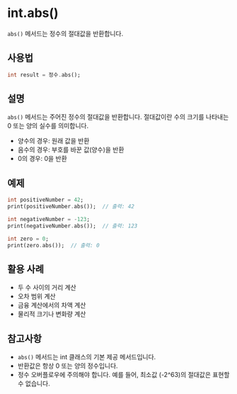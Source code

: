 # int.abs()

`abs()` 메서드는 정수의 절대값을 반환합니다.

## 사용법

```dart
int result = 정수.abs();
```

## 설명

`abs()` 메서드는 주어진 정수의 절대값을 반환합니다. 절대값이란 수의 크기를 나타내는 0 또는 양의 실수를 의미합니다.
- 양수의 경우: 원래 값을 반환
- 음수의 경우: 부호를 바꾼 값(양수)을 반환
- 0의 경우: 0을 반환

## 예제

```dart
int positiveNumber = 42;
print(positiveNumber.abs());  // 출력: 42

int negativeNumber = -123;
print(negativeNumber.abs());  // 출력: 123

int zero = 0;
print(zero.abs());  // 출력: 0
```

## 활용 사례

- 두 수 사이의 거리 계산
- 오차 범위 계산
- 금융 계산에서의 차액 계산
- 물리적 크기나 변화량 계산

## 참고사항

- `abs()` 메서드는 int 클래스의 기본 제공 메서드입니다.
- 반환값은 항상 0 또는 양의 정수입니다.
- 정수 오버플로우에 주의해야 합니다. 예를 들어, 최소값 (-2^63)의 절대값은 표현할 수 없습니다.
